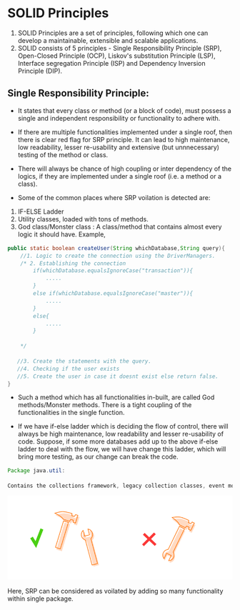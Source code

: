 # SOLID Principles

1. SOLID Principles are a set of principles, following which one can develop a maintainable, extensible and scalable applications.
2. SOLID consists of 5 principles - Single Responsibility Principle (SRP), Open-Closed Principle (OCP), Liskov's substitution Principle (LSP), Interface segregation Principle (ISP) and Dependency Inversion Principle (DIP).

## Single Responsibility Principle:
- It states that every class or method (or a block of code), must possess a single and independent responsibility or functionality to adhere with.
- If there are multiple functionalities implemented under a single roof, then there is clear red flag for SRP principle. It can lead to high maintenance, low readability, lesser re-usability and extensive (but unnnecessary) testing of the method or class.
- There will always be chance of high coupling or inter dependency of the logics, if they are implemented under a single roof (i.e. a method or a class).

- Some of the common places where SRP voilation is detected are:
1. IF-ELSE Ladder
2. Utility classes, loaded with tons of methods.
3. God class/Monster class : A class/method that contains almost every logic it should have. 
Example,

```java
public static boolean createUser(String whichDatabase,String query){
    //1. Logic to create the connection using the DriverManagers.
    /* 2. Establishing the connection
        if(whichDatabase.equalsIgnoreCase("transaction")){
            .....
        }
        else if(whichDatabase.equalsIgnoreCase("master")){
            .....
        }
        else{
            .....
        }
    
    */

   //3. Create the statements with the query.
   //4. Checking if the user exists
   //5. Create the user in case it doesnt exist else return false.
}
``` 
- Such a method which has all functionalities in-built, are called God methods/Monster methods. There is a tight coupling of the functionalities in the single function.

- If we have if-else ladder which is deciding the flow of control, there will always be high maintenance, low readability and lesser re-usability of code. Suppose, if some more databases add up to the above if-else ladder to deal with the flow, we will have change this ladder, which will bring more testing, as our change can break the code.

``` java
Package java.util:

Contains the collections framework, legacy collection classes, event model, date and time facilities, internationalization, and miscellaneous utility classes (a string tokenizer, a random-number generator, and a bit array).
```
![Alt text](image.png)

Here, SRP can be considered as voilated by adding so many functionality within single package.